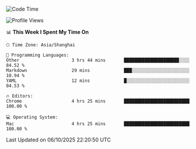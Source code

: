 <!--START_SECTION:waka-->
![Code Time](http://img.shields.io/badge/Code%20Time-4%2C506%20hrs%2051%20mins-blue)

![Profile Views](http://img.shields.io/badge/Profile%20Views-0-blue)

📊 **This Week I Spent My Time On** 

```text
🕑︎ Time Zone: Asia/Shanghai

💬 Programming Languages: 
Other                    3 hrs 44 mins       █████████████████████░░░░   84.52 % 
Markdown                 29 mins             ███░░░░░░░░░░░░░░░░░░░░░░   10.94 % 
YAML                     12 mins             █░░░░░░░░░░░░░░░░░░░░░░░░   04.53 % 

🔥 Editors: 
Chrome                   4 hrs 25 mins       █████████████████████████   100.00 % 

💻 Operating System: 
Mac                      4 hrs 25 mins       █████████████████████████   100.00 % 
```


 Last Updated on 06/10/2025 22:20:50 UTC
<!--END_SECTION:waka-->